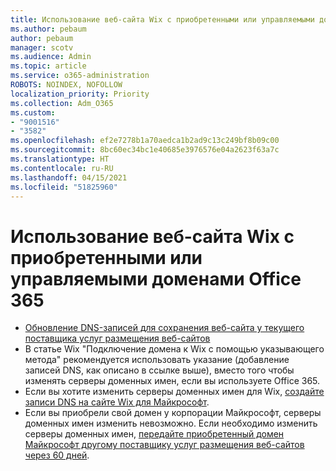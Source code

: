 ```yaml
---
title: Использование веб-сайта Wix с приобретенными или управляемыми доменами Office 365
ms.author: pebaum
author: pebaum
manager: scotv
ms.audience: Admin
ms.topic: article
ms.service: o365-administration
ROBOTS: NOINDEX, NOFOLLOW
localization_priority: Priority
ms.collection: Adm_O365
ms.custom:
- "9001516"
- "3582"
ms.openlocfilehash: ef2e7278b1a70aedca1b2ad9c13c249bf8b09c00
ms.sourcegitcommit: 8bc60ec34bc1e40685e3976576e04a2623f63a7c
ms.translationtype: HT
ms.contentlocale: ru-RU
ms.lasthandoff: 04/15/2021
ms.locfileid: "51825960"
---
```

# <a name="using-wix-website-with-office-365-purchased-or-managed-domains"></a>Использование веб-сайта Wix с приобретенными или управляемыми доменами Office 365

- [Обновление DNS-записей для сохранения веб-сайта у текущего поставщика услуг размещения веб-сайтов](https://docs.microsoft.com/microsoft-365/admin/dns/update-dns-records-to-retain-current-hosting-provider)
- В статье Wix "Подключение домена к Wix с помощью указывающего метода" рекомендуется использовать указание (добавление записей DNS, как описано в ссылке выше), вместо того чтобы изменять серверы доменных имен, если вы используете Office 365.
- Если вы хотите изменить серверы доменных имен для Wix, [создайте записи DNS на сайте Wix для Майкрософт](https://docs.microsoft.com/microsoft-365/admin/dns/create-dns-records-at-wix?view=o365-worldwide).
- Если вы приобрели свой домен у корпорации Майкрософт, серверы доменных имен изменить невозможно. Если необходимо изменить серверы доменных имен, [передайте приобретенный домен Майкрософт другому поставщику услуг размещения веб-сайтов через 60 дней](https://docs.microsoft.com/microsoft-365/admin/get-help-with-domains/transfer-a-domain-from-microsoft-to-another-host).